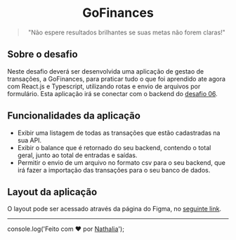 <h1 align="center">GoFinances</h1>

<blockquote align="center">"Não espere resultados brilhantes se suas metas não forem claras!"</blockquote>

## Sobre o desafio

<p>Neste desafio deverá ser desenvolvida uma aplicação de gestao de transações, a GoFinances, para praticar tudo o que foi aprendido ate agora com React.js e Typescript, utilizando rotas e envio de arquivos por formulário.
Esta aplicação irá se conectar com o backend do <a href="https://github.com/nathaliacristina20/gostack-typeorm-upload">desafio 06</a>.</p>

## Funcionalidades da aplicação

- Exibir uma listagem de todas as transações que estão cadastradas na sua API.
- Exibir o balance que é retornado do seu backend, contendo o total geral, junto ao total de entradas e saídas.
- Permitir o envio de um arquivo no formato csv para o seu backend, que irá fazer a importação das transações para o seu banco de dados.

## Layout da aplicação

O layout pode ser acessado através da página do Figma, no <a href="https://www.figma.com/file/EgOhyj1Inz14dhWGVhRlhr/GoFinances?node-id=1%3A863">seguinte link</a>.


---
console.log('Feito com :heart: por [Nathalia](https://www.linkedin.com/in/nathaliagomesoliveira/)'); 
